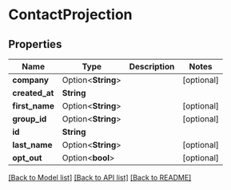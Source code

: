 # ContactProjection

## Properties

Name | Type | Description | Notes
------------ | ------------- | ------------- | -------------
**company** | Option<**String**> |  | [optional]
**created_at** | **String** |  | 
**first_name** | Option<**String**> |  | [optional]
**group_id** | Option<**String**> |  | [optional]
**id** | **String** |  | 
**last_name** | Option<**String**> |  | [optional]
**opt_out** | Option<**bool**> |  | [optional]

[[Back to Model list]](../README.md#documentation-for-models) [[Back to API list]](../README.md#documentation-for-api-endpoints) [[Back to README]](../README.md)



